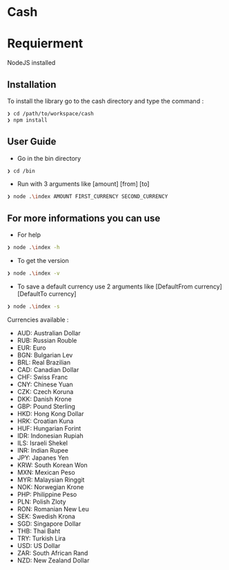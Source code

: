 ﻿# Cash

# Requierment
NodeJS installed

Installation
---

To install the library go to the cash directory and type the command : 

```sh
❯ cd /path/to/workspace/cash
❯ npm install
```

User Guide
---

* Go in the bin directory
```sh
❯ cd /bin
```
* Run with 3 arguments like [amount] [from] [to]
```sh
❯ node .\index AMOUNT FIRST_CURRENCY SECOND_CURRENCY
```
For more informations you can use
---
* For help
```sh
❯ node .\index -h
```
* To get the version
```sh
❯ node .\index -v
```
* To save a default currency use 2 arguments like [DefaultFrom currency] [DefaultTo currency]
```sh
❯ node .\index -s 
```


Currencies available :

* AUD: Australian Dollar
* RUB: Russian Rouble
* EUR: Euro
* BGN: Bulgarian Lev
* BRL: Real Brazilian
* CAD: Canadian Dollar
* CHF: Swiss Franc
* CNY: Chinese Yuan
* CZK: Czech Koruna
* DKK: Danish Krone
* GBP: Pound Sterling
* HKD: Hong Kong Dollar
* HRK: Croatian Kuna
* HUF: Hungarian Forint
* IDR: Indonesian Rupiah
* ILS: Israeli Shekel
* INR: Indian Rupee
* JPY: Japanes Yen
* KRW: South Korean Won
* MXN: Mexican Peso
* MYR: Malaysian Ringgit
* NOK: Norwegian Krone
* PHP: Philippine Peso
* PLN: Polish Zloty
* RON: Romanian New Leu
* SEK: Swedish Krona
* SGD: Singapore Dollar
* THB: Thai Baht
* TRY: Turkish Lira
* USD: US Dollar
* ZAR: South African Rand
* NZD: New Zealand Dollar




